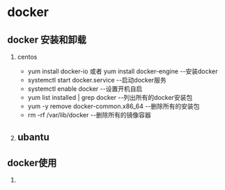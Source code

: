 # docker
## docker 安装和卸载
1. centos 
    - yum install docker-io   或者 yum install docker-engine     --安装docker
    - systemctl start docker.service    --启动docker服务
    - systemctl enable docker    --设置开机自启
    - yum list installed | grep docker  --列出所有的docker安装包
    - yum -y remove docker-common.x86_64  --删除所有的安装包
    - rm -rf /var/lib/docker --删除所有的镜像容器

2. ubantu
    - 
## docker使用
1. 
